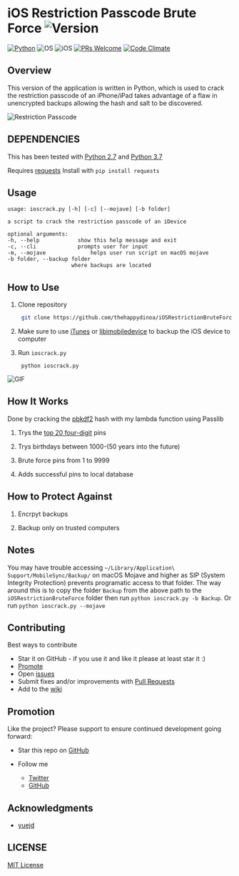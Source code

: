 # iOS Restriction Passcode Brute Force ![Version](https://img.shields.io/badge/Version-3.0.0-blue.svg?style=flat-square)

[![Python](https://img.shields.io/badge/Python-2.7%20&%203.6-orange.svg?style=flat-square)](https://www.python.org/downloads/release/python-2714/) ![OS](https://img.shields.io/badge/Works%20On-Linux%20|%20macOS%20|%20Windows%20-green.svg?style=flat-square) ![iOS](https://img.shields.io/badge/Tested%20On%20iOS-9.3.5%20|%2010.0.1%20|%2011.2.1-green.svg?style=flat-square) [![PRs Welcome](https://img.shields.io/badge/PRs-welcome-brightgreen.svg?style=flat-square)](http://makeapullrequest.com) [![Code Climate](https://img.shields.io/codeclimate/maintainability/thehappydinoa/iOSRestrictionBruteForce.svg?style=flat-square)](https://codeclimate.com/github/thehappydinoa/iOSRestrictionBruteForce)

## Overview

This version of the application is written in Python, which is used to crack the restriction passcode of an iPhone/iPad takes advantage of a flaw in unencrypted backups allowing the hash and salt to be discovered.

![Restriction Passcode](docs/ios-restrictions.jpeg)

## DEPENDENCIES

This has been tested with [Python 2.7](https://www.python.org/downloads/release/python-271/) and [Python 3.7](https://www.python.org/downloads/release/python-365/)

Requires [requests](http://docs.python-requests.org/en/master/) Install with `pip install requests`

## Usage

    usage: ioscrack.py [-h] [-c] [--mojave] [-b folder]

    a script to crack the restriction passcode of an iDevice

    optional arguments:
    -h, --help            show this help message and exit
    -c, --cli             prompts user for input
    -m, --mojave              helps user run script on macOS mojave
    -b folder, --backup folder
                        where backups are located

## How to Use

1.  Clone repository

    ```bash
     git clone https://github.com/thehappydinoa/iOSRestrictionBruteForce && cd iOSRestrictionBruteForce
    ```

2.  Make sure to use [iTunes](https://www.apple.com/itunes/download/) or [libimobiledevice](https://github.com/libimobiledevice/libimobiledevice) to backup the iOS device to computer

3.  Run `ioscrack.py`

         python ioscrack.py

![GIF](docs/ioscrack.gif)

## How It Works

Done by cracking the [pbkdf2](http://www.ietf.org/rfc/rfc2898.txt) hash with my lambda function using Passlib

1.  Trys the [top 20 four-digit](http://www.datagenetics.com/blog/september32012/index.html) pins

2.  Trys birthdays between 1000-(50 years into the future)

3.  Brute force pins from 1 to 9999

4.  Adds successful pins to local database

## How to Protect Against

1.  Encrpyt backups

2.  Backup only on trusted computers

## Notes

You may have trouble accessing `~/Library/Application\ Support/MobileSync/Backup/` on macOS Mojave and higher as SIP (System Integrity Protection) prevents programatic access to that folder. The way around this is to copy the folder `Backup` from the above path to the `iOSRestrictionBruteForce` folder then run `python ioscrack.py -b Backup`. Or run `python ioscrack.py --mojave`

## Contributing

Best ways to contribute

-   Star it on GitHub - if you use it and like it please at least star it :)
-   [Promote](#promotion)
-   Open [issues](https://github.com/thehappydinoa/iOSRestrictionBruteForce/issues)
-   Submit fixes and/or improvements with [Pull Requests](http://makeapullrequest.com)
-   Add to the [wiki](https://github.com/thehappydinoa/iOSRestrictionBruteForce/wiki)

## Promotion

Like the project? Please support to ensure continued development going forward:

-   Star this repo on [GitHub](action:files#disambiguate)
-   Follow me

    -   [Twitter](https://twitter.com/thehappydinoa)
    -   [GitHub](https://github.com/thehappydinoa)

## Acknowledgments

-   [yuejd](https://github.com/yuejd)

## LICENSE

[MIT License](LICENSE)
